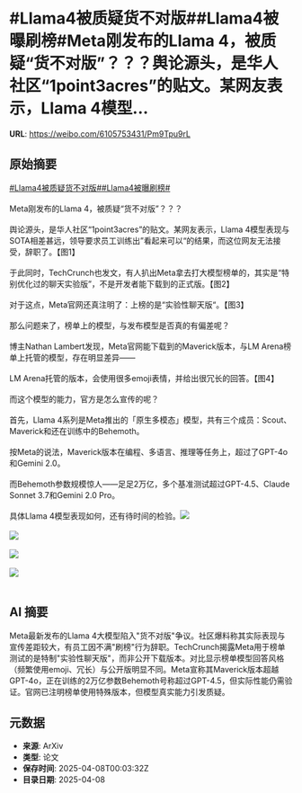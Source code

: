 # #Llama4被质疑货不对版##Llama4被曝刷榜#Meta刚发布的Llama 4，被质疑“货不对版”？？？舆论源头，是华人社区“1point3acres”的贴文。某网友表示，Llama 4模型...

**URL**: https://weibo.com/6105753431/Pm9Tpu9rL

## 原始摘要

<a href="https://m.weibo.cn/search?containerid=231522type%3D1%26t%3D10%26q%3D%23Llama4%E8%A2%AB%E8%B4%A8%E7%96%91%E8%B4%A7%E4%B8%8D%E5%AF%B9%E7%89%88%23&amp;extparam=%23Llama4%E8%A2%AB%E8%B4%A8%E7%96%91%E8%B4%A7%E4%B8%8D%E5%AF%B9%E7%89%88%23" data-hide=""><span class="surl-text">#Llama4被质疑货不对版#</span></a><a href="https://m.weibo.cn/search?containerid=231522type%3D1%26t%3D10%26q%3D%23Llama4%E8%A2%AB%E6%9B%9D%E5%88%B7%E6%A6%9C%23&amp;extparam=%23Llama4%E8%A2%AB%E6%9B%9D%E5%88%B7%E6%A6%9C%23" data-hide=""><span class="surl-text">#Llama4被曝刷榜#</span></a><br><br>Meta刚发布的Llama 4，被质疑“货不对版”？？？<br><br>舆论源头，是华人社区“1point3acres”的贴文。某网友表示，Llama 4模型表现与SOTA相差甚远，领导要求员工训练出”看起来可以“的结果，而这位网友无法接受，辞职了。【图1】<br><br>于此同时，TechCrunch也发文，有人扒出Meta拿去打大模型榜单的，其实是“特别优化过的聊天实验版”，不是开发者能下载到的正式版。【图2】<br><br>对于这点，Meta官网还真注明了：上榜的是“实验性聊天版“。【图3】<br><br>那么问题来了，榜单上的模型，与发布模型是否真的有偏差呢？<br><br>博主Nathan Lambert发现，Meta官网能下载到的Maverick版本，与LM Arena榜单上托管的模型，存在明显差异——<br><br>LM Arena托管的版本，会使用很多emoji表情，并给出很冗长的回答。【图4】<br><br>而这个模型的能力，官方是怎么宣传的呢？<br><br>首先，Llama 4系列是Meta推出的「原生多模态」模型，共有三个成员：Scout、Maverick和还在训练中的Behemoth。<br><br>按Meta的说法，Maverick版本在编程、多语言、推理等任务上，超过了GPT-4o和Gemini 2.0。<br><br>而Behemoth参数规模惊人——足足2万亿，多个基准测试超过GPT-4.5、Claude Sonnet 3.7和Gemini 2.0 Pro。<br><br>具体Llama 4模型表现如何，还有待时间的检验。<img style="" src="https://tvax3.sinaimg.cn/large/006Fd7o3gy1i089g2lh49j30zk0dc0xp.jpg" referrerpolicy="no-referrer"><br><br><img style="" src="https://tvax2.sinaimg.cn/large/006Fd7o3gy1i089g43np5j312y0teh6e.jpg" referrerpolicy="no-referrer"><br><br><img style="" src="https://tvax2.sinaimg.cn/large/006Fd7o3gy1i089g5thl0j312y0f6duq.jpg" referrerpolicy="no-referrer"><br><br><img style="" src="https://tvax4.sinaimg.cn/large/006Fd7o3gy1i089g85lv6j32fw1l8b29.jpg" referrerpolicy="no-referrer"><br><br>

## AI 摘要

Meta最新发布的Llama 4大模型陷入"货不对版"争议。社区爆料称其实际表现与宣传差距较大，有员工因不满"刷榜"行为辞职。TechCrunch揭露Meta用于榜单测试的是特制"实验性聊天版"，而非公开下载版本。对比显示榜单模型回答风格（频繁使用emoji、冗长）与公开版明显不同。Meta宣称其Maverick版本超越GPT-4o，正在训练的2万亿参数Behemoth号称超过GPT-4.5，但实际性能仍需验证。官网已注明榜单使用特殊版本，但模型真实能力引发质疑。

## 元数据

- **来源**: ArXiv
- **类型**: 论文
- **保存时间**: 2025-04-08T00:03:32Z
- **目录日期**: 2025-04-08
